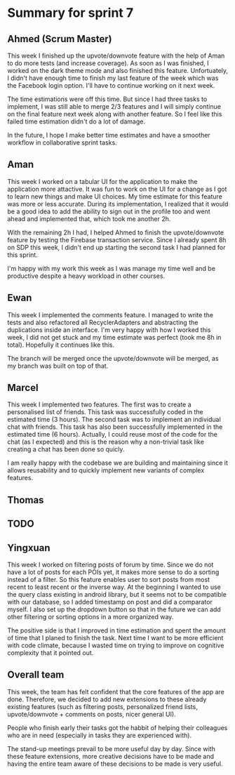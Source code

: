 # Summary for sprint 7

## Ahmed (Scrum Master)

This week I finished up the upvote/downvote feature with the help of Aman to do more tests (and increase coverage). As soon as I was finished, I worked on the dark theme mode and also finished this feature. Unfortuately, I didn't have enough time to finish my last feature of the week which was the Facebook login option. I'll have to continue working on it next week.

The time estimations were off this time. But since I had three tasks to implement, I was still able to merge 2/3 features and I will simply continue on the final feature next week along with another feature. So I feel like this failed time estimation didn't do a lot of damage.

In the future, I hope I make better time estimates and have a smoother workflow in collaborative sprint tasks.

## Aman

This week I worked on a tabular UI for the application to make the application more attactive. It was fun to work on the UI for a change as I got to learn new things and make UI choices. My time estimate for this feature was more or less accurate. During its implementation, I realized that it would be a good idea to add the ability to sign out in the profile too and went ahead and implemented that, which took me another 2h.

With the remaining 2h I had, I helped Ahmed to finish the upvote/downvote feature by testing the Firebase transaction service. Since I already spent 8h on SDP this week, I didn't end up starting the second task I had planned for this sprint.

I'm happy with my work this week as I was manage my time well and be productive despite a heavy workload in other courses.


## Ewan 
This week I implemented the comments feature. I managed to write the tests and also refactored all RecyclerAdapters and abstracting the duplications inside an interface.
I'm very happy with how I worked this week, I did not get stuck and my time estimate was perfect (took me 8h in total). Hopefully it continues like this.

The branch will be merged once the upvote/downvote will be merged, as my branch was built on top of that.


## Marcel 

This week I implemented two features. The first was to create a personalised list of friends. This task was successfully coded in the estimated time (3 hours). The second task was to implement an individual chat with friends. This task has also been successfully implemented in the estimated time (6 hours). Actually, I could reuse most of the code for the chat (as I expected) and this is the reason why a non-trivial task like creating a chat has been done so quicly.

I am really happy with the codebase we are building and maintaining since it allows reusability and to quickly implement new variants of complex features.


## Thomas

## TODO


## Yingxuan

This week I worked on filtering posts of forum by time. Since we do not have a lot of posts for each POIs yet, it makes more sense to do a sorting instead of a filter. So this feature enables user to sort posts from most recent to least recent or the inverse way. At the beginning I wanted to use the query class existing in android library, but it seems not to be compatible with our database, so I added timestamp on post and did a comparator myself. I also set up the dropdown button so that in the future we can add other filtering or sorting options in a more organized way.

The positive side is that I improved in time estimation and spent the amount of time that I planed to finish the task. Next time I want to be more efficient with code climate, because I wasted time on trying to improve on cognitive complexity that it pointed out.


## Overall team

This week, the team has felt confident that the core features of the app are done. Therefore, we decided to add new extensions to these already existing features (such as filtering posts, personalized friend lists, upvote/downvote + comments on posts, nicer general UI).

People who finish early their tasks got the habbit of helping their colleagues who are in need (especially in tasks they are experienced with).

The stand-up meetings prevail to be more useful day by day. Since with these feature extensions, more creative decisions have to be made and having the entire team aware of these decisions to be made is very useful.
